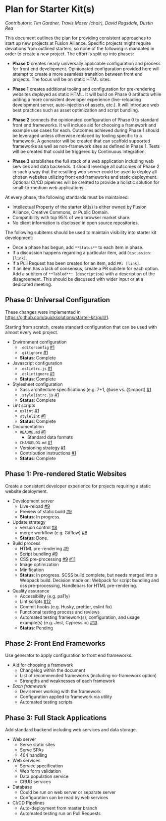 # Plan for Starter Kit(s)

_Contributors: Tim Gardner, Travis Moser (chair), David Ragsdale, Dustin Rea_

This document outlines the plan for providing consistent approaches to start up new projects at Fusion Alliance. Specific projects might require deviations from outlined starters, so none of the following is mandated in order to create a new project. The effort is split up into phases:

* **Phase 0** creates nearly universally applicable configuration and process for front end development. Opinionated configuration provided here will attempt to create a more seamless transition between front end projects. The focus will be on static HTML sites.

* **Phase 1** creates additional tooling and configuration for pre-rendering websites deployed as static HTML. It will build on Phase 0 artifacts while adding a more consistent developer experience (live-reloading development server, auto-injection of assets, etc.). It will introduce web best practices such as asset optimization and script bundling.

* **Phase 2** connects the opinionated configuration of Phase 0 to standard front end frameworks. It will include aid for choosing a framework and example use cases for each. Outcomes achieved during Phase 1 should be leveraged unless otherwise replaced by tooling specific to a framework. A generator will be created that can scaffold supported frameworks as well as non-framework sites as defined in Phase 1. Tests will be created that could be triggered by Continuous Integration.

* **Phase 3** establishes the full stack of a web application including web services and data backends. It should leverage all outcomes of Phase 2 in such a way that the resulting web server could be used to deploy all chosen websites utilizing front end frameworks and static deployment. Optional CI/CD pipelines will be created to provide a holistic solution for small-to-medium web applications.

At every phase, the following standards must be maintained:

* Intellectual Property of the starter kit(s) is either owned by Fusion Alliance, Creative Commons, or Public Domain.
* Compatibility with top 95% of web browser market share.
* No client information is disclosed in open source repositories.

The following subitems should be used to maintain visibility into starter kit development:

* Once a phase has begun, add `**Status**` to each item in phase.
* If a discussion happens regarding a particular item, add `Discussion: [link]`.
* If a Pull Request has been created for an item, add `PR: [link]`.
* If an item has a lack of consensus, create a PR subitem for each option. Add a subitem of `**Tabled**: [description]` with a description of the disagreement. This should be discussed with wider input or at a dedicated meeting.

## Phase 0: Universal Configuration

These changes were implemented in https://github.com/quicksolutions/starter-kit/pull/1.

Starting from scratch, create standard configuration that can be used with almost every web project.

* Environment configuration
  - `.editorconfig` [#1](quicksolutions/starter-kit#1)
  - `.gitignore` [#1](quicksolutions/starter-kit#1)
  - **Status**: Complete
* Javascript configuration
  - `.eslintrc.js` [#1](quicksolutions/starter-kit#1)
  - `.eslintignore` [#1](quicksolutions/starter-kit#1)
  - **Status**: Complete
* Stylesheet configuration
  - Sass architecture specifications (e.g. 7+1, @use vs. @import) [#1](quicksolutions/starter-kit#1)
  - `.stylelintrc.js` [#1](quicksolutions/starter-kit#1)
  - **Status**: Complete
* Lint scripts
  - `eslint` [#1](quicksolutions/starter-kit#1)
  - `stylelint` [#1](quicksolutions/starter-kit#1)
  - **Status**: Complete
* Documentation
  - `README.md` [#1](quicksolutions/starter-kit#1)
    - Standard data formats
  - `CHANGELOG.md` [#1](quicksolutions/starter-kit#1)
  - Versioning strategy [#1](quicksolutions/starter-kit#1)
  - Contribution instructions [#1](quicksolutions/starter-kit#1)
  - **Status**: Complete

## Phase 1: Pre-rendered Static Websites

Create a consistent developer experience for projects requiring a static website deployment.

* Development server
  - Live-reload [#9](quicksolutions/starter-kit#9)
  - Preview of static build [#9](quicksolutions/starter-kit#9)
  - **Status**: In progress.
* Update strategy
  - version control [#8](quicksolutions/starter-kit#8)
  - merge workflow (e.g. Gitflow) [#8](quicksolutions/starter-kit#8)
  - **Status**: Done.
* Build process
  - HTML pre-rendering [#9](quicksolutions/starter-kit#9)
  - Script bundling [#9](quicksolutions/starter-kit#9)
  - CSS pre-processing [#9](quicksolutions/starter-kit#9) [#11](quicksolutions/starter-kit#11)
  - Image optimization
  - Minification
  - **Status**: In progress. SCSS build complete, but needs merged into a Webpack build. Decision made on: Webpack for script bundling and css pre-processing, Handlebars for HTML pre-rendering.
* Quality assurance
  - Accessibility (e.g. pa11y)
  - Lint scripts [#12](quicksolutions/starter-kit#12)
  - Commit hooks (e.g. Husky, prettier, eslint fix)
  - Functional testing process and reviews
  - Automated testing framework(s), configuration, and usage example(s) (e.g. Jest, Cypress.io) [#13](quicksolutions/starter-kit#13)
  - **Status**: Pending

## Phase 2: Front End Frameworks

Use generator to apply configuration to front end frameworks.

* Aid for choosing a framework
  - Changelog within the document
  - List of recommended frameworks (including no-framework option)
  - Strengths and weaknesses of each framework
* _Each framework_
  - Dev server working with the framework
  - Configuration applied to framework via utility
  - Automated testing scripts

## Phase 3: Full Stack Applications

Add standard backend including web services and data storage.

* Web server
  - Serve static sites
  - Serve SPAs
  - 404 handling
* Web services
  - Service specification
  - Web form validation
  - Data population service
  - CRUD services
* Database
  - Could be run on web server or separate server
  - Configuration can be read by web services
* CI/CD Pipelines
  - Auto-deployment from master branch
  - Automated testing run on Pull Requests
